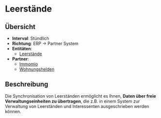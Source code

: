 # Leerstände

## Übersicht

* **Interval**: Stündlich
* **Richtung**: ERP -> Partner System
* **Entitäten**:
  * [Leerstände](../entitaeten/leerstaende.md)
* **Partner**:
  * [Immomio](../partner-and-apps/immomio.md)
  * [Wohnungshelden](../partner-and-apps/immomio.md)

## Beschreibung

Die Synchronisation von Leerständen ermöglicht es Ihnen, **Daten über freie Verwaltungseinheiten zu übertragen**, die z.B. in einem System zur Verwaltung von Leerständen und Interessenten ausgeschrieben werden können.
